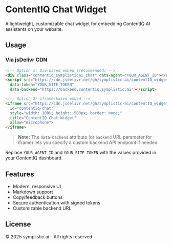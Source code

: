 # ContentIQ Chat Widget

A lightweight, customizable chat widget for embedding ContentIQ AI assistants on your website.

## Usage

### Via jsDelivr CDN

```html
<!-- Option 1: Div-based embed (recommended) -->
<div class="contentiq_symplisticai_chat" data-agent="YOUR_AGENT_ID"></div>
<script src="https://cdn.jsdelivr.net/gh/symplistic-ai/contentIQ_widget@prod/dist/widget.min.js" 
  data-token="YOUR_SITE_TOKEN"
  data-backend="https://backend.contentiq.symplistic.ai"></script>

<!-- Option 2: iframe-based embed -->
<iframe src="https://cdn.jsdelivr.net/gh/symplistic-ai/contentIQ_widget@prod/dist/widget.html?agent_id=YOUR_AGENT_ID&token=YOUR_SITE_TOKEN&backend=https://backend.contentiq.symplistic.ai" 
  id="contentiq-chat" 
  style="width: 100%; height: 500px; border: none;" 
  title="ContentIQ Chat Widget" 
  allow="microphone">
</iframe>
```

> **Note:** The `data-backend` attribute (or `backend` URL parameter for iframe) lets you specify a custom backend API endpoint if needed.

Replace `YOUR_AGENT_ID` and `YOUR_SITE_TOKEN` with the values provided in your ContentIQ dashboard.

## Features

- Modern, responsive UI
- Markdown support
- Copy/feedback buttons
- Secure authentication with signed tokens
- Customizable backend URL

## License

© 2025 symplistic.ai - All rights reserved